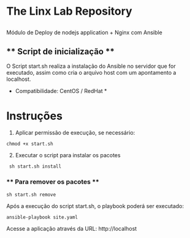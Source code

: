 The Linx Lab Repository
=========================

## 
Módulo de Deploy de nodejs application + Nginx com Ansible

## ** Script de inicialização **

O Script start.sh realiza a instalação do Ansible no servidor que for executado, assim como cria o arquivo host
com um apontamento a localhost.

* Compatibilidade: CentOS / RedHat *

# Instruções

1) Aplicar permissão de execução, se necessário:
``` 
chmod +x start.sh
```

2) Executar o script para instalar os pacotes
```
 sh start.sh install
```

### ** Para remover os pacotes **
```
sh start.sh remove
```

Após a execução do script start.sh, o playbook poderá ser executado:

```
ansible-playbook site.yaml
```

Acesse a aplicação através da URL: http://localhost
